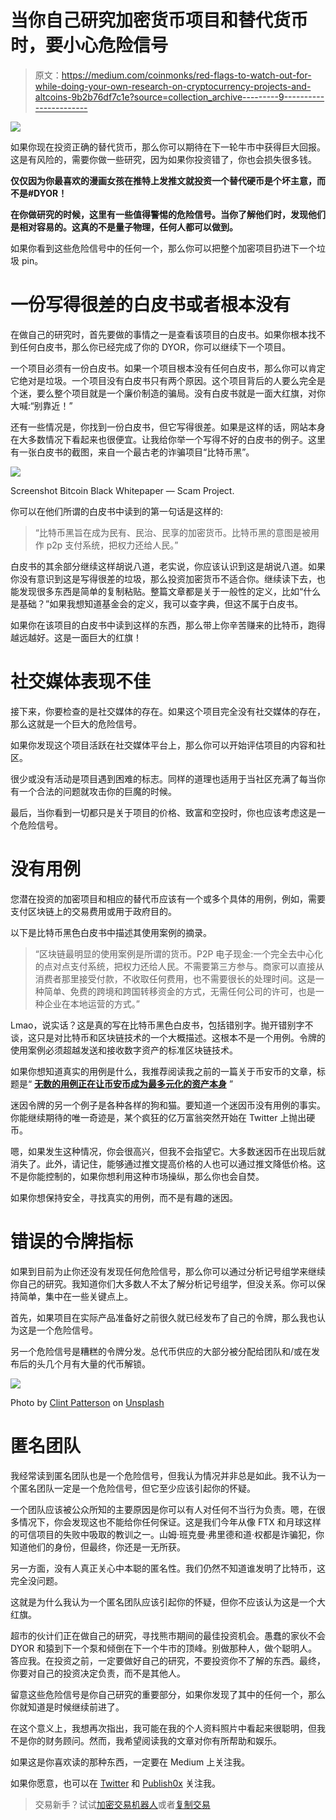 # 当你自己研究加密货币项目和替代货币时，要小心危险信号

> 原文：<https://medium.com/coinmonks/red-flags-to-watch-out-for-while-doing-your-own-research-on-cryptocurrency-projects-and-altcoins-9b2b76df7c1e?source=collection_archive---------9----------------------->

![](img/b3083fad3e0407f953e63369868e5abe.png)

如果你现在投资正确的替代货币，那么你可以期待在下一轮牛市中获得巨大回报。这是有风险的，需要你做一些研究，因为如果你投资错了，你也会损失很多钱。

**仅仅因为你最喜欢的漫画女孩在推特上发推文就投资一个替代硬币是个坏主意，而不是#DYOR！**

**在你做研究的时候，这里有一些值得警惕的危险信号。当你了解他们时，发现他们是相对容易的。这真的不是量子物理，任何人都可以做到。**

如果你看到这些危险信号中的任何一个，那么你可以把整个加密项目扔进下一个垃圾 pin。

# 一份写得很差的白皮书或者根本没有

在做自己的研究时，首先要做的事情之一是查看该项目的白皮书。如果你根本找不到任何白皮书，那么你已经完成了你的 DYOR，你可以继续下一个项目。

一个项目必须有一份白皮书。如果一个项目根本没有任何白皮书，那么你可以肯定它绝对是垃圾。一个项目没有白皮书只有两个原因。这个项目背后的人要么完全是个迷，要么整个项目就是一个廉价制造的骗局。没有白皮书就是一面大红旗，对你大喊:“别靠近！”

还有一些情况是，你找到一份白皮书，但它写得很差。如果是这样的话，网站本身在大多数情况下看起来也很便宜。让我给你举一个写得不好的白皮书的例子。这里有一张白皮书的截图，来自一个最古老的诈骗项目“比特币黑”。

![](img/00bca9206528e0a0e6039f64e2bbe4df.png)

Screenshot Bitcoin Black Whitepaper — Scam Project.

你可以在他们所谓的白皮书中读到的第一句话是这样的:

> “比特币黑旨在成为民有、民治、民享的加密货币。比特币黑的意图是被用作 p2p 支付系统，把权力还给人民。”

白皮书的其余部分继续这样胡说八道，老实说，你应该认识到这是胡说八道。如果你没有意识到这是写得很差的垃圾，那么投资加密货币不适合你。继续读下去，也能发现很多东西是简单的复制粘贴。整篇文章都是关于一般性的定义，比如“什么是基础？”如果我想知道基金会的定义，我可以查字典，但这不属于白皮书。

如果你在该项目的白皮书中读到这样的东西，那么带上你辛苦赚来的比特币，跑得越远越好。这是一面巨大的红旗！

# 社交媒体表现不佳

接下来，你要检查的是社交媒体的存在。如果这个项目完全没有社交媒体的存在，那么这就是一个巨大的危险信号。

如果你发现这个项目活跃在社交媒体平台上，那么你可以开始评估项目的内容和社区。

很少或没有活动是项目遇到困难的标志。同样的道理也适用于当社区充满了每当你有一个合法的问题就攻击你的巨魔的时候。

最后，当你看到一切都只是关于项目的价格、致富和空投时，你也应该考虑这是一个危险信号。

# 没有用例

您潜在投资的加密项目和相应的替代币应该有一个或多个具体的用例，例如，需要支付区块链上的交易费用或用于政府目的。

以下是比特币黑色白皮书中描述其使用案例的摘录。

> “区块链最明显的使用案例是所谓的货币。P2P 电子现金:一个完全去中心化的点对点支付系统，把权力还给人民。不需要第三方参与。商家可以直接从消费者那里接受付款，不收取任何费用，也不需要很长的处理时间。这是一种简单、免费的跨境和跨国转移资金的方式，无需任何公司的许可，也是一种企业在本地运营的方式。”

Lmao，说实话？这是真的写在比特币黑色白皮书，包括错别字。抛开错别字不谈，这只是对比特币和区块链技术的一个大概描述。这根本不是一个用例。令牌的使用案例必须超越发送和接收数字资产的标准区块链技术。

如果你想知道真实的用例是什么，我推荐阅读我之前的一篇关于币安币的文章，标题是“ [**无数的用例正在让币安币成为最多元化的资产本身**](https://www.publish0x.com/cryptonators-investments/numerous-use-cases-are-making-binance-coin-the-most-diversif-xppgygo?a=5xe7xNOa7r&tid=Medium) ”

迷因令牌的另一个例子是各种各样的狗和猫。要知道一个迷因币没有用例的事实。你能继续期待的唯一奇迹是，某个疯狂的亿万富翁突然开始在 Twitter 上抛出硬币。

嗯，如果发生这种情况，你会很高兴，但我不会指望它。大多数迷因币在出现后就消失了。此外，请记住，能够通过推文提高价格的人也可以通过推文降低价格。这不是你能控制的，如果你想利用这种市场操纵，那么你也会自焚。

如果你想保持安全，寻找真实的用例，而不是有趣的迷因。

# 错误的令牌指标

如果到目前为止你还没有发现任何危险信号，那么你可以通过分析记号组学来继续你自己的研究。我知道你们大多数人不太了解分析记号组学，但没关系。你可以保持简单，集中在一些关键点上。

首先，如果项目在实际产品准备好之前很久就已经发布了自己的令牌，那么我也认为这是一个危险信号。

另一个危险信号是糟糕的令牌分发。总代币供应的大部分被分配给团队和/或在发布后的头几个月有大量的代币解锁。

![](img/d50dc5457bb7392bee64bbb83837f6b0.png)

Photo by [Clint Patterson](https://unsplash.com/@cbpsc1?utm_source=medium&utm_medium=referral) on [Unsplash](https://unsplash.com?utm_source=medium&utm_medium=referral)

# 匿名团队

我经常读到匿名团队也是一个危险信号，但我认为情况并非总是如此。我不认为一个匿名团队一定是一个危险信号，但它至少应该引起你的怀疑。

一个团队应该被公众所知的主要原因是你可以有人对任何不当行为负责。嗯，在很多情况下，你会发现这也不能给你任何保证。这是我们今年从像 FTX 和月球这样的可信项目的失败中吸取的教训之一。山姆·班克曼·弗里德和道·权都是诈骗犯，你知道他们的身份，但最终，你还是一无所获。

另一方面，没有人真正关心中本聪的匿名性。我们仍然不知道谁发明了比特币，这完全没问题。

这就是为什么我认为一个匿名团队应该引起你的怀疑，但你不应该认为这是一个大红旗。

超市的伙计们正在做自己的研究，寻找熊市期间的最佳投资机会。愚蠢的家伙不会 DYOR 和猿到下一个泵和倾倒在下一个牛市的顶峰。别做那种人，做个聪明人。答应我。在投资之前，一定要做好自己的研究，不要投资你不了解的东西。最终，你要对自己的投资决定负责，而不是其他人。

留意这些危险信号是你自己研究的重要部分，如果你发现了其中的任何一个，那么你就知道是时候继续前进了。

在这个意义上，我想再次指出，我可能在我的个人资料照片中看起来很聪明，但我不是你的财务顾问。然而，我希望阅读我的文章对你有所帮助和娱乐。

如果这是你喜欢读的那种东西，一定要在 Medium 上关注我。

如果你愿意，也可以在 [Twitter](https://twitter.com/cryptonator_s) 和 [Publish0x](https://www.publish0x.com/@Cryptonators-Airdrop-Hunt?a=5xe7xNOa7r&tid=Medium) 关注我。

> 交易新手？试试[加密交易机器人](/coinmonks/crypto-trading-bot-c2ffce8acb2a)或者[复制交易](/coinmonks/top-10-crypto-copy-trading-platforms-for-beginners-d0c37c7d698c)